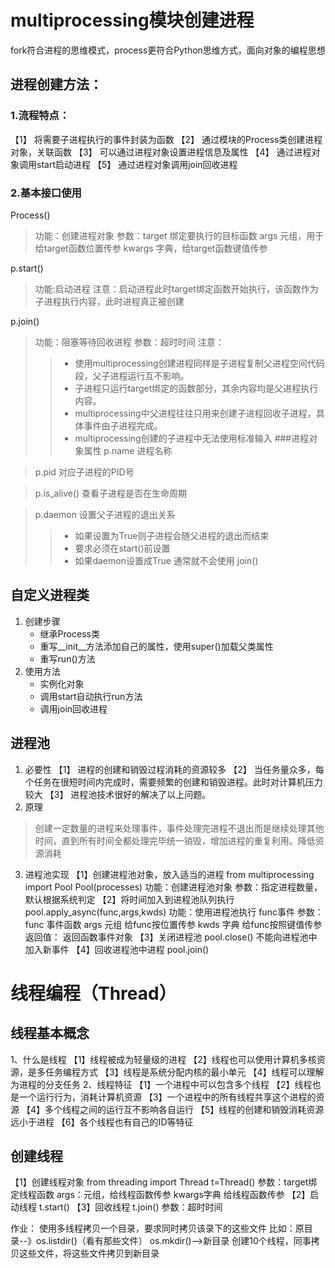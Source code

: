 # multiprocessing模块创建进程
fork符合进程的思维模式，process更符合Python思维方式，面向对象的编程思想
## 进程创建方法：
### 1.流程特点：
【1】 将需要子进程执行的事件封装为函数
【2】 通过模块的Process类创建进程对象，关联函数
【3】 可以通过进程对象设置进程信息及属性
【4】 通过进程对象调用start启动进程
【5】 通过进程对象调用join回收进程
### 2.基本接口使用
Process()
> 功能：创建进程对象
> 参数：target 绑定要执行的目标函数
       args 元组，用于给target函数位置传参
       kwargs 字典，给target函数键值传参

p.start()
> 功能:启动进程
注意：启动进程此时target绑定函数开始执行，该函数作为子进程执行内容，此时进程真正被创建

p.join()
>功能：阻塞等待回收进程
>参数：超时时间
注意：
>> * 使用multiprocessing创建进程同样是子进程复制父进程空间代码段，父子进程运行互不影响。
>> * 子进程只运行target绑定的函数部分，其余内容均是父进程执行内容。
>> * multiprocessing中父进程往往只用来创建子进程回收子进程，具体事件由子进程完成。
>> * multiprocessing创建的子进程中无法使用标准输入
###进程对象属性
>p.name  进程名称

>p.pid   对应子进程的PID号

>p.is_alive() 查看子进程是否在生命周期

>p.daemon  设置父子进程的退出关系  
>>* 如果设置为True则子进程会随父进程的退出而结束
>>* 要求必须在start()前设置
>>* 如果daemon设置成True 通常就不会使用 join()
## 自定义进程类
1. 创建步骤
    + 继承Process类
    + 重写__init__方法添加自己的属性，使用super()加载父类属性
    + 重写run()方法
2. 使用方法
    + 实例化对象
    + 调用start自动执行run方法
    + 调用join回收进程
## 进程池
1. 必要性
【1】 进程的创建和销毁过程消耗的资源较多
【2】 当任务量众多，每个任务在很短时间内完成时，需要频繁的创建和销毁进程。此时对计算机压力较大
【3】 进程池技术很好的解决了以上问题。
2. 原理
> 创建一定数量的进程来处理事件，事件处理完进程不退出而是继续处理其他时间，直到所有时间全都处理完毕统一销毁，增加进程的重复利用。降低资源消耗

3. 进程池实现
【1】创建进程池对象，放入适当的进程
from multiprocessing import Pool
Pool(processes)
功能：创建进程池对象
参数：指定进程数量，默认根据系统判定
【2】将时间加入到进程池队列执行
pool.apply_async(func,args,kwds)
功能：使用进程池执行 func事件
参数： func 事件函数
      args 元组  给func按位置传参
      kwds 字典  给func按照键值传参
返回值： 返回函数事件对象
【3】关闭进程池
pool.close()
不能向进程池中加入新事件
【4】回收进程池中进程
pool.join()
# 线程编程（Thread）
## 线程基本概念
1、什么是线程
    【1】线程被成为轻量级的进程
    【2】线程也可以使用计算机多核资源，是多任务编程方式
    【3】线程是系统分配内核的最小单元
    【4】线程可以理解为进程的分支任务
2、线程特征
    【1】一个进程中可以包含多个线程
    【2】线程也是一个运行行为，消耗计算机资源
    【3】一个进程中的所有线程共享这个进程的资源
    【4】多个线程之间的运行互不影响各自运行
    【5】线程的创建和销毁消耗资源远小于进程
    【6】各个线程也有自己的ID等特征
## 创建线程
【1】创建线程对象
from threading import Thread
t=Thread()
参数：target绑定线程函数
    args：元组，给线程函数传参
    kwargs字典 给线程函数传参
【2】启动线程
t.start()
【3】回收线程
t.join()
参数：超时时间

作业：
使用多线程拷贝一个目录，要求同时拷贝该录下的这些文件
    比如：原目录--》os.listdir()（看有那些文件）
        os.mkdir()-->新目录
        创建10个线程，同事拷贝这些文件，将这些文件拷贝到新目录
